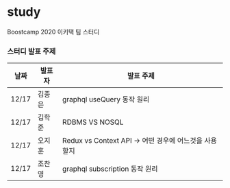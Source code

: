 # study

Boostcamp 2020 이키택 팀 스터디

### 스터디 발표 주제

| 날짜  | 발표자 | 발표 주제                                                 |
| ----- | ------ | --------------------------------------------------------- |
| 12/17 | 김종은 | graphql useQuery 동작 원리                                |
| 12/17 | 김학준 | RDBMS VS NOSQL                                            |
| 12/17 | 오지훈 | Redux vs Context API &rarr; 어떤 경우에 어느것을 사용할지 |
| 12/17 | 조찬영 | graphql subscription 동작 원리                            |
